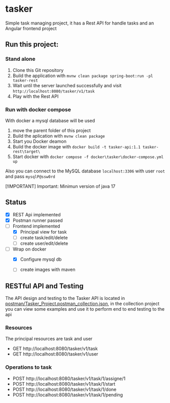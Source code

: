 # tasker
Simple task managing project, it has a Rest API for handle tasks and an Angular frontend project 

## Run this project:
### Stand alone
1. Clone this Git repository
2. Build the application with `mvnw clean package spring-boot:run -pl tasker-rest`
3. Wait until the server launched successfully and visit `http://localhost:8080/tasker/v1/task`
4. Play with the Rest API

### Run with docker compose
With docker a mysql database will be used 
1. move the parent folder of this project 
2. Build the aplication with `mvnw clean package`
3. Start you Docker deamon
4. Build the docker image with `docker build -t tasker-api:1.1 tasker-rest\target\`
5. Start docker with `docker compose -f docker\tasker\docker-compose.yml up`

Also you can connect to the MySQL database `localhost:3306` with user `root` and pass `mysqlP@ssw0rd`


[!IMPORTANT]
Important: Minimun version of java 17

## Status

- [x] REST Api implemented
- [x] Postman runner passed
- [ ] Frontend implemented
  - [x] Principal view for task
  - [ ] create task/edit/delete
  - [ ] create user/edit/delete
- [ ] Wrap on docker
  - [x] Configure mysql db
  - [ ] create images with maven




## RESTful API and Testing

The API design and testing to the Tasker API is located in [postman/Tasker_Project.postman_collection.json](https://github.com/emayu/tasker/web/blob/master/postman/Tasker_Project.postman_collection.json), in the collection project you can view some examples and use it to perform end to end testing to the api

### Resources 
The principal resources are task and user

- GET http://localhost:8080/tasker/v1/task 
- GET http://localhost:8080/tasker/v1/user 

### Operations to task
- POST http://localhost:8080/tasker/v1/task/1/assigne/1 
- POST http://localhost:8080/tasker/v1/task/1/start
- POST http://localhost:8080/tasker/v1/task/1/done
- POST http://localhost:8080/tasker/v1/task/1/pending
